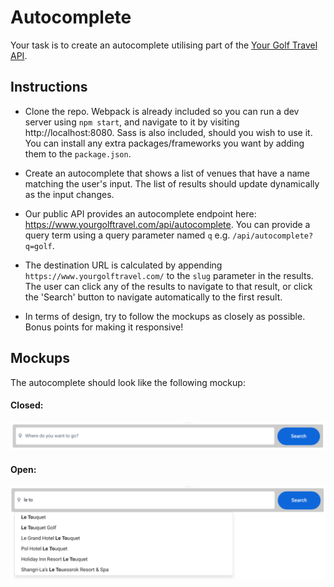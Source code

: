# Autocomplete

Your task is to create an autocomplete utilising part of the [Your Golf Travel API](https://www.yourgolftravel.com/api/autocomplete).

## Instructions

* Clone the repo. Webpack is already included so you can run a dev server using `npm start`, and navigate to it by visiting http://localhost:8080. Sass is also included, should you wish to use it. You can install any extra packages/frameworks you want by adding them to the `package.json`.

* Create an autocomplete that shows a list of venues that have a name matching the user's input. The list of results should update dynamically as the input changes.

* Our public API provides an autocomplete endpoint here: https://www.yourgolftravel.com/api/autocomplete. You can provide a query term using a query parameter named `q` e.g. `/api/autocomplete?q=golf`.

* The destination URL is calculated by appending `https://www.yourgolftravel.com/` to the `slug` parameter in the results. The user can click any of the results to navigate to that result, or click the 'Search' button to navigate automatically to the first result.

* In terms of design, try to follow the mockups as closely as possible. Bonus points for making it responsive!

## Mockups

The autocomplete should look like the following mockup:

#### Closed:

![Closed autocomplete](https://raw.githubusercontent.com/ygt/frontend-interview/master/src/images/mockups/autocomplete-closed.png)

#### Open:

![Open autocomplete](https://raw.githubusercontent.com/ygt/frontend-interview/master/src/images/mockups/autocomplete-open.png)
